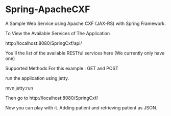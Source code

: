 Spring-ApacheCXF
================

A Sample Web Service using Apache CXF (JAX-RS) with Spring Framework.

To View the Available Services of The Application

http://localhost:8080/SpringCxf/api/

You'll the list of the available RESTful services here (We currently only have one)

Supported Methods For this example : GET and POST

run the application using jetty.

mvn jetty:run

Then go to http://localhost:8080/SpringCxf/

Now you can play with it. Adding patient and retrieving patient as JSON.




